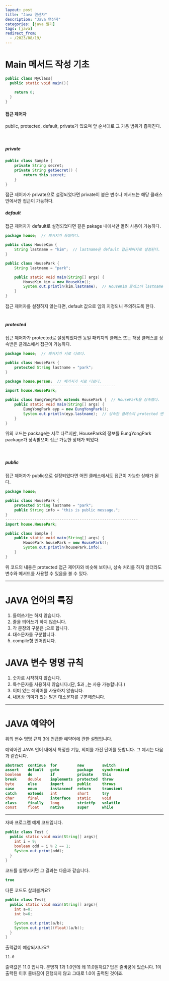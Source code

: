 ```yaml
---
layout: post
title: "Java 연산자"
description: "Java 연산자"
categories: [java 필기]
tags: [java]
redirect_from:
  - /2023/08/19/
---
```


# Main 메서드 작성 기초
```java
public class MyClass{
  public static void main(){
    
    return 0;
  }
}
```
#### 접근 제어자 
public, protected, default, private가 있으며 앞 순서대로 그 가용 범위가 좁아진다.

ㅤ
##### private
```java
public class Sample {
    private String secret;
    private String getSecret() {
        return this.secret;
    }
}
```
접근 제어자가 private으로 설정되었다면 private이 붙은 변수나 메서드는 해당 클래스 안에서만 접근이 가능하다.
ㅤ
ㅤ
ㅤ
##### default
접근 제어자가 default로 설정되었다면 같은 pakage 내에서만 돌려 사용이 가능하다.
```java
package house;  // 패키지가 동일하다.

public class HouseKim {
    String lastname = "kim";  // lastname은 default 접근제어자로 설정된다.
}

public class HousePark {
    String lastname = "park";

    public static void main(String[] args) {
        HouseKim kim = new HouseKim();
        System.out.println(kim.lastname);  // HouseKim 클래스의 lastname 변수를 사용할 수 있다.
    }
}
```
접근 제어자를 설정하지 않는다면, default 값으로 임의 지정되니 주의하도록 한다. 
ㅤ
ㅤ
ㅤ
##### protected
접근 제어자가 protected로 설정되었다면 동일 패키지의 클래스 또는 해당 클래스를 상속받은 클래스에서 접근이 가능하다.
```java
package house;  // 패키지가 서로 다르다.

public class HousePark {
    protected String lastname = "park";
}

package house.person;  // 패키지가 서로 다르다.
-------------------------------------------------
import house.HousePark;

public class EungYongPark extends HousePark {  // HousePark을 상속했다.
    public static void main(String[] args) {
        EungYongPark eyp = new EungYongPark();
        System.out.println(eyp.lastname);  // 상속한 클래스의 protected 변수는 접근이 가능하다.
    }
}
```
위의 코드는 package는 서로 다르지만, HousePark의 정보를 EungYongPark package가 상속받으며 접근 가능한 상태가 되었다.

ㅤ
ㅤ
##### public
접근 제어자가 public으로 설정되었다면 어떤 클래스에서도 접근이 가능한 상태가 된다.
```java
package house;

public class HousePark {
    protected String lastname = "park";
    public String info = "this is public message.";
}
-----------------------------------------------------------
import house.HousePark;

public class Sample {
    public static void main(String[] args) {
        HousePark housePark = new HousePark();
        System.out.println(housePark.info);
    }
}
```
위 코드의 내용은 protected 접근 제어자와 비슷해 보이나, 상속 처리를 하지 않더라도 변수와 메서드를 사용할 수 있음을 볼 수 있다.

---

# JAVA 언어의 특징
1. 들여쓰기는 하지 않습니다.
2. 줄을 띄어쓰기 하지 않습니다.
3. 각 문장의 구분은 ;으로 합니다.
4. 대소문자를 구분합니다.
5. compile형 언어입니다.

# JAVA 변수 명명 규칙
1. 숫자로 시작하지 않습니다.
2. 특수문자를 사용하지 않습니다.(단, $과 _는 사용 가능합니다.)
3. 이미 있는 예약어를 사용하지 않습니다.
4. 내용상 의미가 있는 말은 대소문자를 구분해줍니다.

***

# JAVA 예약어
위의 변수 명명 규칙 3에 언급한 예약어에 관한 설명입니다. 

예약어란 JAVA 언어 내에서 특정한 기능, 의미를 가진 단어를 뜻합니다. 
그 예시는 다음과 같습니다. 
```java
abstract  continue  for         new        switch
assert    default   goto        package    synchronized
boolean   do        if          private    this
break     double    implements  protected  throw
byte      else      import      public     throws
case      enum      instanceof  return     transient
catch     extends   int         short      try
char      final     interface   static     void
class     finally   long        strictfp   volatile
const     float     native      super      while
```
***
자바 프로그램 예제 코드입니다.
```java
public class Test {
  public static void main(String[] args){
    int i = 9;
    boolean odd = i % 2 == 1;
    System.out.print(odd);
  }
}
```
코드를 실행시키면 그 결과는 다음과 같습니다.
```C++
true
``` 

다른 코드도 살펴볼까요?
```java
public class Test{
  public static void main(String[] args){
    int a=8;
    int b=6;

    System.out.print(a/b);
    System.out.print((float)(a/b));
  }
}
```
출력값이 예상되시나요?
```
11.0
```
출력값은 11.0 입니다. 분명히 1과 1.0인데 왜 11.0일까요?
답은 줄바꿈에 있습니다. 1이 출력된 이후 줄바꿈이 진행되지 않고 그대로 1.0이 출력된 것이죠.